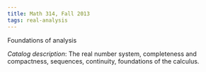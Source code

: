 ```yaml
---
title: Math 314, Fall 2013
tags: real-analysis
---
```


Foundations of analysis<!--more-->

*Catalog description*: The real number system, completeness and compactness, sequences, continuity, foundations of the calculus.
